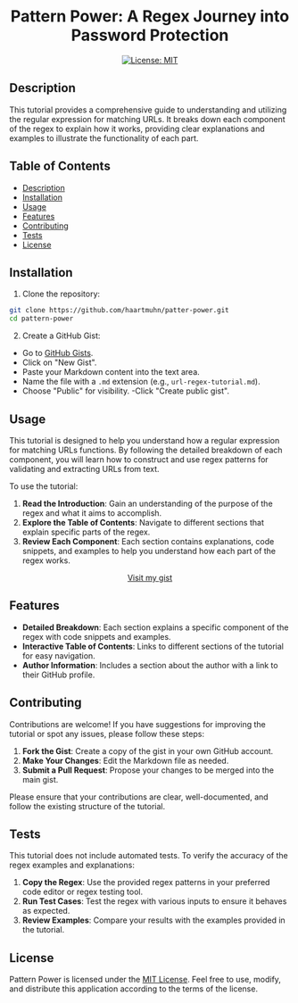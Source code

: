<div align="center">

# Pattern Power: A Regex Journey into Password Protection

[![License: MIT](https://img.shields.io/badge/License-MIT-darkgreen.svg)](https://opensource.org/licenses/MIT)

</div>

## Description

This tutorial provides a comprehensive guide to understanding and utilizing the regular expression for matching URLs. It breaks down each component of the regex to explain how it works, providing clear explanations and examples to illustrate the functionality of each part.

## Table of Contents

- [Description](#description)
- [Installation](#installation)
- [Usage](#usage)
- [Features](#features)
- [Contributing](#contributing)
- [Tests](#tests)
- [License](#license)

## Installation

1.  Clone the repository:

```bash
git clone https://github.com/haartmuhn/patter-power.git
cd pattern-power
```

2.  Create a GitHub Gist:

-   Go to [GitHub Gists](https://gist.github.com/).
-   Click on "New Gist".
-   Paste your Markdown content into the text area.
-   Name the file with a `.md` extension (e.g., `url-regex-tutorial.md`).
-   Choose "Public" for visibility.
-Click "Create public gist".

## Usage

This tutorial is designed to help you understand how a regular expression for matching URLs functions. By following the detailed breakdown of each component, you will learn how to construct and use regex patterns for validating and extracting URLs from text.

To use the tutorial:

1. **Read the Introduction**: Gain an understanding of the purpose of the regex and what it aims to accomplish.
2. **Explore the Table of Contents**: Navigate to different sections that explain specific parts of the regex.
3. **Review Each Component**: Each section contains explanations, code snippets, and examples to help you understand how each part of the regex works.

<div align="center">

[Visit my gist](https://gist.github.com/haartmuhn)

</div>

## Features

-   **Detailed Breakdown**: Each section explains a specific component of the regex with code snippets and examples.
-   **Interactive Table of Contents**: Links to different sections of the tutorial for easy navigation.
-   **Author Information**: Includes a section about the author with a link to their GitHub profile.

## Contributing

Contributions are welcome! If you have suggestions for improving the tutorial or spot any issues, please follow these steps:

1. **Fork the Gist**: Create a copy of the gist in your own GitHub account.
2. **Make Your Changes**: Edit the Markdown file as needed.
3. **Submit a Pull Request**: Propose your changes to be merged into the main gist.

Please ensure that your contributions are clear, well-documented, and follow the existing structure of the tutorial.

## Tests

This tutorial does not include automated tests. To verify the accuracy of the regex examples and explanations:

1. **Copy the Regex**: Use the provided regex patterns in your preferred code editor or regex testing tool.
2. **Run Test Cases**: Test the regex with various inputs to ensure it behaves as expected.
3. **Review Examples**: Compare your results with the examples provided in the tutorial.

## License

Pattern Power is licensed under the [MIT License](LICENSE). Feel free to use, modify, and distribute this application according to the terms of the license.